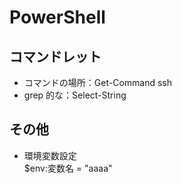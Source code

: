 # PowerShell

## コマンドレット

- コマンドの場所：Get-Command ssh
- grep 的な：Select-String

## その他

- 環境変数設定  
  \$env:変数名 = "aaaa"
